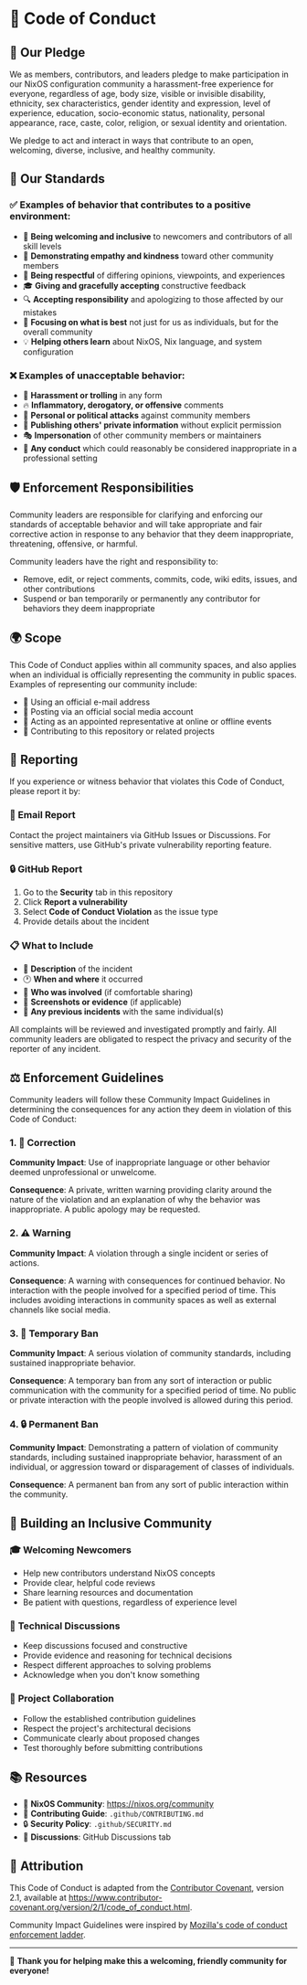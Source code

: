 # 🤝 Code of Conduct

## 🌟 Our Pledge

We as members, contributors, and leaders pledge to make participation in our NixOS configuration community a harassment-free experience for everyone, regardless of age, body size, visible or invisible disability, ethnicity, sex characteristics, gender identity and expression, level of experience, education, socio-economic status, nationality, personal appearance, race, caste, color, religion, or sexual identity and orientation.

We pledge to act and interact in ways that contribute to an open, welcoming, diverse, inclusive, and healthy community.

## 📜 Our Standards

### ✅ Examples of behavior that contributes to a positive environment:

- 🤗 **Being welcoming and inclusive** to newcomers and contributors of all skill levels
- 🎯 **Demonstrating empathy and kindness** toward other community members
- 🔄 **Being respectful** of differing opinions, viewpoints, and experiences
- 🎓 **Giving and gracefully accepting** constructive feedback
- 🔍 **Accepting responsibility** and apologizing to those affected by our mistakes
- 🌱 **Focusing on what is best** not just for us as individuals, but for the overall community
- 💡 **Helping others learn** about NixOS, Nix language, and system configuration

### ❌ Examples of unacceptable behavior:

- 🚫 **Harassment or trolling** in any form
- 🔥 **Inflammatory, derogatory, or offensive** comments
- 🏃 **Personal or political attacks** against community members
- 📧 **Publishing others' private information** without explicit permission
- 🎭 **Impersonation** of other community members or maintainers
- 🚨 **Any conduct** which could reasonably be considered inappropriate in a professional setting

## 🛡️ Enforcement Responsibilities

Community leaders are responsible for clarifying and enforcing our standards of acceptable behavior and will take appropriate and fair corrective action in response to any behavior that they deem inappropriate, threatening, offensive, or harmful.

Community leaders have the right and responsibility to:
- Remove, edit, or reject comments, commits, code, wiki edits, issues, and other contributions
- Suspend or ban temporarily or permanently any contributor for behaviors they deem inappropriate

## 🌍 Scope

This Code of Conduct applies within all community spaces, and also applies when an individual is officially representing the community in public spaces. Examples of representing our community include:

- 💬 Using an official e-mail address
- 📱 Posting via an official social media account  
- 🎤 Acting as an appointed representative at online or offline events
- 🔧 Contributing to this repository or related projects

## 🚨 Reporting

If you experience or witness behavior that violates this Code of Conduct, please report it by:

### 📧 Email Report
Contact the project maintainers via GitHub Issues or Discussions. For sensitive matters, use GitHub's private vulnerability reporting feature.

### 🔒 GitHub Report
1. Go to the **Security** tab in this repository
2. Click **Report a vulnerability** 
3. Select **Code of Conduct Violation** as the issue type
4. Provide details about the incident

### 📋 What to Include
- 📝 **Description** of the incident
- 🕐 **When and where** it occurred  
- 👥 **Who was involved** (if comfortable sharing)
- 📸 **Screenshots or evidence** (if applicable)
- 🔄 **Any previous incidents** with the same individual(s)

All complaints will be reviewed and investigated promptly and fairly. All community leaders are obligated to respect the privacy and security of the reporter of any incident.

## ⚖️ Enforcement Guidelines

Community leaders will follow these Community Impact Guidelines in determining the consequences for any action they deem in violation of this Code of Conduct:

### 1. 📝 **Correction**
**Community Impact**: Use of inappropriate language or other behavior deemed unprofessional or unwelcome.

**Consequence**: A private, written warning providing clarity around the nature of the violation and an explanation of why the behavior was inappropriate. A public apology may be requested.

### 2. ⚠️ **Warning**  
**Community Impact**: A violation through a single incident or series of actions.

**Consequence**: A warning with consequences for continued behavior. No interaction with the people involved for a specified period of time. This includes avoiding interactions in community spaces as well as external channels like social media.

### 3. 🚫 **Temporary Ban**
**Community Impact**: A serious violation of community standards, including sustained inappropriate behavior.

**Consequence**: A temporary ban from any sort of interaction or public communication with the community for a specified period of time. No public or private interaction with the people involved is allowed during this period.

### 4. 🔒 **Permanent Ban**
**Community Impact**: Demonstrating a pattern of violation of community standards, including sustained inappropriate behavior, harassment of an individual, or aggression toward or disparagement of classes of individuals.

**Consequence**: A permanent ban from any sort of public interaction within the community.

## 🌈 Building an Inclusive Community

### 🎓 **Welcoming Newcomers**
- Help new contributors understand NixOS concepts
- Provide clear, helpful code reviews
- Share learning resources and documentation
- Be patient with questions, regardless of experience level

### 🔧 **Technical Discussions**
- Keep discussions focused and constructive
- Provide evidence and reasoning for technical decisions
- Respect different approaches to solving problems
- Acknowledge when you don't know something

### 🎯 **Project Collaboration**
- Follow the established contribution guidelines
- Respect the project's architectural decisions
- Communicate clearly about proposed changes
- Test thoroughly before submitting contributions

## 📚 Resources

- 🔗 **NixOS Community**: https://nixos.org/community
- 📖 **Contributing Guide**: `.github/CONTRIBUTING.md`
- 🔒 **Security Policy**: `.github/SECURITY.md`
- 💬 **Discussions**: GitHub Discussions tab

## 🙏 Attribution

This Code of Conduct is adapted from the [Contributor Covenant](https://www.contributor-covenant.org/), version 2.1, available at https://www.contributor-covenant.org/version/2/1/code_of_conduct.html.

Community Impact Guidelines were inspired by [Mozilla's code of conduct enforcement ladder](https://github.com/mozilla/diversity).

---

💙 **Thank you for helping make this a welcoming, friendly community for everyone!**